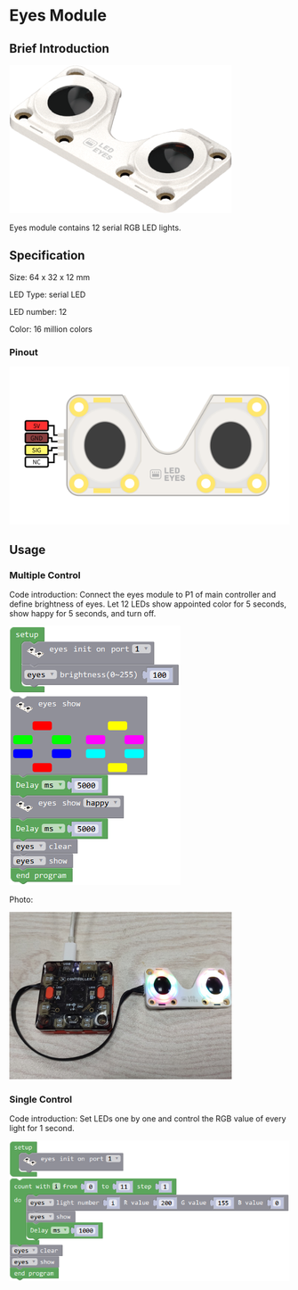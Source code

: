 # Eyes Module

## Brief Introduction

![](./images/render_eyes.png)

Eyes module contains 12 serial RGB LED lights.

## Specification

Size: 64 x 32 x 12 mm

LED Type: serial LED

LED number: 12

Color: 16 million colors

### Pinout

![](./images/pinout_eyes.png)

## Usage

### Multiple Control

Code introduction: Connect the eyes module to P1 of main controller and define brightness of eyes.
Let 12 LEDs show appointed color for 5 seconds, show happy for 5 seconds, and turn off.

![](./images/Mixly_example_eyes.png)

Photo: 

![](./images/photo_eyes.png)

### Single Control

Code introduction: Set LEDs one by one and control the RGB value of every light for 1 second.

![](./images/Mixly_example_eyes_single.png)
